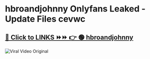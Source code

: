 
 # hbroandjohnny Onlyfans Leaked - Update Files cevwc

## <h2><a href="https://clipsfans.com/hbroandjohnny&ref=git">🔗 Click to LINKS ⏩⏩ 👉 🟢 hbroandjohnny </a></h2>

<a href="https://clipsfans.com/hbroandjohnny&ref=git" rel="nofollow" data-target="animated-image.originalLink"><img src="https://i.ibb.co.com/xMMVF88/686577567.gif" alt="Viral Video Original" style="max-width: 100%; display: inline-block;" data-target="animated-image.originalImage"></a>

